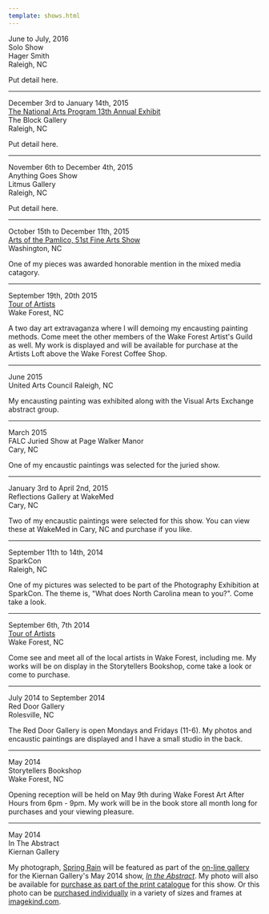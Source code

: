 ```yaml
---
template: shows.html
---
```


June to July, 2016  
Solo Show  
Hager Smith  
Raleigh, NC

Put detail here.

----------
December 3rd to January 14th, 2015  
[The National Arts Program 13th Annual Exhibit](https://www.raleighnc.gov/parks/content/Arts/Articles/BlockGallery.html)  
The Block Gallery  
Raleigh, NC

Put detail here.

----------
November 6th to December 4th, 2015  
Anything Goes Show  
Litmus Gallery  
Raleigh, NC

Put detail here.

----------
October 15th to December 11th, 2015  
[Arts of the Pamlico, 51st Fine Arts Show](http://www.artsofthepamlico.org/events/25)  
Washington, NC  

One of my pieces was awarded honorable mention in the mixed media catagory.

----------
September 19th, 20th 2015  
[Tour of Artists](http://wakeforestguild.com/participating-artists/)   
Wake Forest, NC  

A two day art extravaganza where I will demoing my encausting painting methods. Come meet the other members of the Wake Forest Artist's Guild as well. My work is displayed and will be available for purchase at the Artists Loft above the Wake Forest Coffee Shop. 

----------
June 2015  
United Arts Council
Raleigh, NC

My encausting painting was exhibited along with the Visual Arts Exchange abstract group.

----------

March 2015  
FALC Juried Show at Page Walker Manor  
Cary, NC

One of my encaustic paintings was selected for the juried show.

----------

January 3rd to April 2nd, 2015  
Reflections Gallery at WakeMed  
Cary, NC

Two of my encaustic paintings were selected for this show. You can view these at WakeMed in Cary, NC and purchase if you like.

----------

September 11th to 14th, 2014   
SparkCon   
Raleigh, NC   

One of my pictures was selected to be part of the Photography Exhibition at SparkCon. The theme is, "What does North Carolina mean to you?". Come take a look.

----------

September 6th, 7th 2014  
[Tour of Artists](http://wakeforestguild.com/participating-artists/)   
Wake Forest, NC  

Come see and meet all of the local artists in Wake Forest, including me. My works will be on display in the Storytellers Bookshop, come take a look or come to purchase.

----------

July 2014 to September 2014  
Red Door Gallery  
Rolesville, NC

The Red Door Gallery is open Mondays and Fridays (11-6). My photos and encaustic paintings are displayed and I have a small studio in the back.


----------

May 2014  
Storytellers Bookshop    
Wake Forest, NC

Opening reception will be held on May 9th during Wake Forest Art After Hours from 6pm - 9pm. My work will be in the book store all month long for purchases and your viewing pleasure.


----------


May 2014  
In The Abstract  
Kiernan Gallery

My photograph, [Spring Rain](http://mjsworks.com/photos/images/IMG_1336.jpg) will be featured as part of the [on-line gallery](http://kiernangallery.com/in-the-abstract/) for the Kiernan Gallery's May 2014 show, *[In the Abstract](http://kiernangallery.com/in-the-abstract/)*. My photo will also be available for [purchase as part of the print catalogue](http://www.blurb.com/b/5226194-in-the-abstract) for this show. Or this photo can be [purchased individually](http://www.imagekind.com/Spring-Rain_art?IMID=2e319410-4cf5-4240-8699-6e77b2e571df) in a variety of sizes and frames at [imagekind.com](http://www.imagekind.com/Spring-Rain_art?IMID=2e319410-4cf5-4240-8699-6e77b2e571df).



